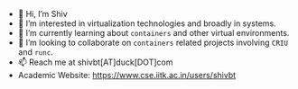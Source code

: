 - 👋 Hi, I’m Shiv
- 👀 I’m interested in virtualization technologies and broadly in systems.
- 🌱 I’m currently learning about `containers` and other virtual environments.
- 💞️ I’m looking to collaborate on `containers` related projects involving `CRIU` and `runc`.
- 📫 Reach me at shivbt[AT]duck[DOT]com
- Academic Website: https://www.cse.iitk.ac.in/users/shivbt

<!---
shivbt/shivbt is a ✨ special ✨ repository because its `README.md` (this file) appears on your GitHub profile.
You can click the Preview link to take a look at your changes.
--->
